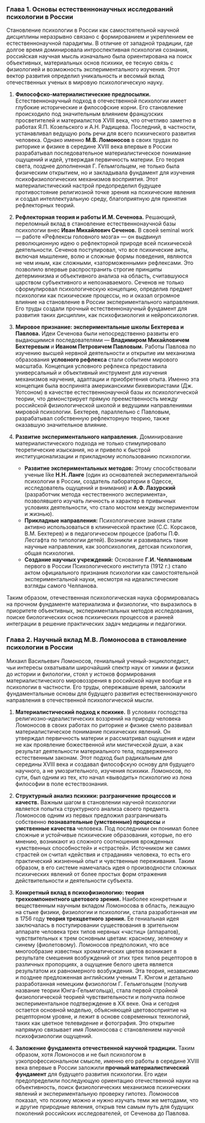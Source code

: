 ### **Глава 1. Основы естественнонаучных исследований психологии в России**

Становление психологии в России как самостоятельной научной дисциплины неразрывно связано с формированием и укреплением ее естественнонаучной парадигмы. В отличие от западной традиции, где долгое время доминировала интроспективная психология сознания, российская научная мысль изначально была ориентирована на поиск объективных, материальных основ психики, ее тесную связь с физиологией и возможность экспериментального изучения. Этот вектор развития определил уникальность и весомый вклад отечественных ученых в мировую психологическую науку.

1.  **Философско-материалистические предпосылки.** Естественнонаучный подход в отечественной психологии имеет глубокие исторические и философские корни. Его становление происходило под значительным влиянием французских просветителей и материалистов XVIII века, что отчетливо заметно в работах Я.П. Козельского и А.Н. Радищева. Последний, в частности, устанавливал ведущую роль речи для всего психического развития человека. Однако именно **М.В. Ломоносов** в своих трудах по риторике и физике в середине XVIII века впервые в России разрабатывал последовательное материалистическое понимание ощущений и идей, утверждая первичность материи. Его теория света, позднее дополненная Г. Гельмгольцем, не только была физическим открытием, но и закладывала фундамент для изучения психофизиологических механизмов восприятия. Этот материалистический настрой предопределил будущее противостояние религиозной точке зрения на психические явления и создал интеллектуальную среду, благоприятную для принятия рефлекторных теорий.

2.  **Рефлекторная теория и работы И.М. Сеченова.** Решающий, переломный вклад в становление естественнонаучной базы психологии внес **Иван Михайлович Сеченов.** В своей seminal work — работе «Рефлексы головного мозга» — он выдвинул революционную идею о рефлекторной природе всей психической деятельности. Сеченов постулировал, что все психические акты, включая мышление, волю и сложные формы поведения, являются не чем иным, как сложными, «заторможенными» рефлексами. Это позволило впервые распространить строгие принципы детерминизма и объективного анализа на область, считавшуюся царством субъективного и непознаваемого. Сеченов не только сформулировал психологическую концепцию, определив предмет психологии как психические процессы, но и оказал огромное влияние на становление в России экспериментального направления. Его труды создали прочный естественнонаучный фундамент для развития таких дисциплин, как психофизиология и нейропсихология.

3.  **Мировое признание: экспериментальные школы Бехтерева и Павлова.** Идеи Сеченова были непосредственно развиты его выдающимися последователями — **Владимиром Михайловичем Бехтеревым** и **Иваном Петровичем Павловым.** Работы Павлова по изучению высшей нервной деятельности и открытие им механизма образования **условного рефлекса** стали событием мирового масштаба. Концепция условного рефлекса предоставила универсальный и объективный инструмент для изучения механизмов научения, адаптации и приобретения опыта. Именно эта концепция была воспринята американскими бихевиористами (Дж. Уотсоном) в качестве естественнонаучной базы их психологической теории, что демонстрирует прямую преемственность между российской физиологической школой и ведущими направлениями мировой психологии. Бехтерев, параллельно с Павловым, разрабатывал собственную рефлекторную теорию, также оказавшую значительное влияние.

4.  **Развитие экспериментального направления.** Доминирование материалистического подхода не только стимулировало теоретические изыскания, но и привело к быстрой институционализации и прикладному использованию психологии.
    *   **Развитие экспериментальных методов:** Этому способствовали ученые like **Н.Н. Ланге** (один из основателей экспериментальной психологии в России, создатель лаборатории в Одессе, исследователь ощущений и внимания) и **А.Ф. Лазурский** (разработчик метода «естественного эксперимента», позволявшего изучать личность и характер в привычных условиях деятельности, что стало мостом между экспериментом и жизнью).
    *   **Прикладные направления:** Психологические знания стали активно использоваться в клинической практике (С.С. Корсаков, В.М. Бехтерев) и в педагогическом процессе (работы П.Ф. Лесгафта по типологии детей). Возникли и развивались такие научные направления, как зоопсихология, детская психология, общая психология.
    *   **Создание научных учреждений:** Основание **Г.И. Челпановым** первого в России Психологического института (1912 г.) стало актом официального признания психологии как самостоятельной экспериментальной науки, несмотря на идеалистические взгляды самого Челпанова.

Таким образом, отечественная психологическая наука сформировалась на прочном фундаменте материализма и физиологии, что выразилось в приоритете объективных, экспериментальных методов исследования, поиске биологических основ психических процессов и ранней интеграции в решение практических задач медицины и педагогики.

### **Глава 2. Научный вклад М.В. Ломоносова в становление психологии в России**

Михаил Васильевич Ломоносов, гениальный ученый-энциклопедист, чьи интересы охватывали широчайший спектр наук от химии и физики до истории и филологии, стоял у истоков формирования материалистического мировоззрения в российской науке вообще и в психологии в частности. Его труды, опережавшие время, заложили фундаментальные основы для будущего развития естественнонаучного направления в отечественной психологической мысли.

1.  **Материалистический подход к психике.** В условиях господства религиозно-идеалистических воззрений на природу человека Ломоносов в своих работах по риторике и физике смело развивал материалистическое понимание психических явлений. Он утверждал первичность материи и рассматривал ощущения и идеи не как проявление божественной или мистической души, а как результат деятельности материального тела, подверженного естественным законам. Этот подход был радикальным для середины XVIII века и создавал философскую основу для будущего научного, а не умозрительного, изучения психики. Ломоносов, по сути, был одним из тех, кто начал «выводить» психологию из лона философии в поле естествознания.

2.  **Структурный анализ психики: разграничение процессов и качеств.** Важным шагом в становлении научной психологии является попытка структурного анализа своего предмета. Ломоносов одним из первых предложил разграничивать собственно **познавательные (умственные) процессы** и **умственные качества** человека. Под последними он понимал более сложные и устойчивые психические образования, которые, по его мнению, возникают из сложного соотношения врожденных «умственных способностей» и «страстей». Источником же самих страстей он считал «действия и страдания» человека, то есть его практический жизненный опыт и чувственные переживания. Таким образом, в его системе намечалась идея о производности сложных психических явлений от более простых форм отражения действительности и деятельности субъекта.

3.  **Конкретный вклад в психофизиологию: теория трехкомпонентного цветового зрения.** Наиболее конкретным и вещественным научным вкладом Ломоносова в область, лежащую на стыке физики, физиологии и психологии, стала разработанная им в 1756 году **теория трехцветного зрения.** Ее гениальная идея заключалась в постулировании существования в зрительном аппарате человека трех типов нервных «частиц» (аппаратов), чувствительных к трем основным цветам: красному, зеленому и синему (фиолетовому). Ломоносов предположил, что все многообразие известных хроматических цветов возникает в результате смешения возбуждений от этих трех типов рецепторов в различных пропорциях, а ощущение белого цвета является результатом их равномерного возбуждения. Эта теория, независимо и позднее предложенная английским ученым Т. Юнгом и детально разработанная немецким физиологом Г. Гельмгольцем (получив название теории Юнга-Гельмгольца), стала первой стройной физиологической теорией чувствительности и получила полное экспериментальное подтверждение в XX веке. Она и сегодня остается основной моделью, объясняющей цветовосприятие на рецепторном уровне, и лежит в основе современных технологий, таких как цветное телевидение и фотография. Это открытие напрямую связывает имя Ломоносова с становлением научной психофизиологии ощущений.

4.  **Заложение фундамента отечественной научной традиции.** Таким образом, хотя Ломоносов и не был психологом в узкопрофессиональном смысле, именно его работы в середине XVIII века впервые в России заложили **прочный материалистический фундамент** для будущего развития психологии. Его идеи предопределили последующую ориентацию отечественной науки на объективность, поиск физиологических механизмов психических явлений и экспериментальную проверку гипотез. Ломоносов показал, что психику можно и нужно изучать теми же методами, что и другие природные явления, открыв тем самым путь для будущих поколений российских исследователей, от Сеченова до Павлова.